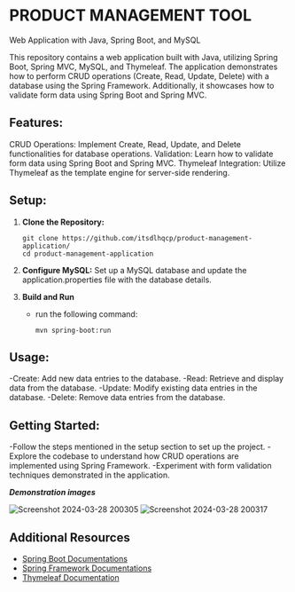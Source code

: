 # PRODUCT MANAGEMENT TOOL

Web Application with Java, Spring Boot, and MySQL

This repository contains a web application built with Java, utilizing Spring Boot, Spring MVC, MySQL, and Thymeleaf. The application demonstrates how to perform CRUD operations (Create, Read, Update, Delete) with a database using the Spring Framework. Additionally, it showcases how to validate form data using Spring Boot and Spring MVC.

## Features:
CRUD Operations: Implement Create, Read, Update, and Delete functionalities for database operations.
Validation: Learn how to validate form data using Spring Boot and Spring MVC.
Thymeleaf Integration: Utilize Thymeleaf as the template engine for server-side rendering.

## Setup:

1. **Clone the Repository:**
   ```
   git clone https://github.com/itsdlhqcp/product-management-application/
   cd product-management-application
   ```

2. **Configure MySQL:**
   Set up a MySQL database and update the application.properties file with the database details.

3. **Build and Run**
   - run the following command:
     ```
     mvn spring-boot:run
     ```

 ## Usage:
  -Create: Add new data entries to the database.
  -Read: Retrieve and display data from the database.
  -Update: Modify existing data entries in the database.
  -Delete: Remove data entries from the database.

 ## Getting Started:
   -Follow the steps mentioned in the setup section to set up the project.
   -Explore the codebase to understand how CRUD operations are implemented using Spring Framework.
   -Experiment with form validation techniques demonstrated in the application.
 
 
***Demonstration images***

![Screenshot 2024-03-28 200305](https://github.com/itsdlhqcp/product-management-application/assets/95963252/e0f1e142-2c3f-421e-a91f-aa1ebc510c3d)
![Screenshot 2024-03-28 200317](https://github.com/itsdlhqcp/product-management-application/assets/95963252/894a8cbd-f49d-4b33-8f6d-d9dbd606758b)


## Additional Resources

- [Spring Boot Documentations](https://spring.io/projects/spring-boot)
- [Spring Framework Documentations](https://docs.spring.io/spring-framework/reference/)
- [Thymeleaf Documentation](https://www.thymeleaf.org/documentation.html)
